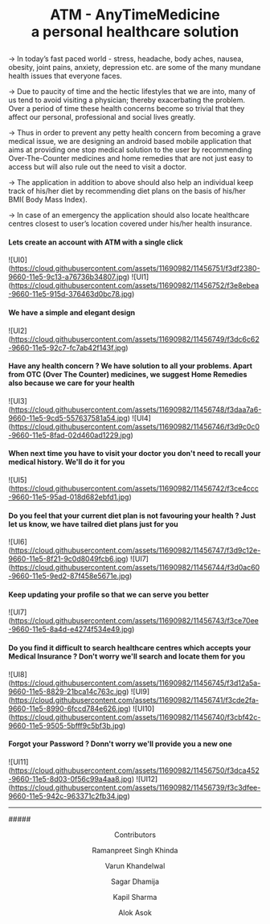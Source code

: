 # <p align="center">ATM - AnyTimeMedicine<br/>a personal healthcare solution</p>

-> In today’s fast paced world - stress, headache, body aches, nausea, obesity, joint pains, anxiety, depression etc. are some of the many mundane health issues that everyone faces.

-> Due to paucity of time and the hectic lifestyles that we are into, many of us tend to avoid visiting a physician; thereby exacerbating the problem. Over a period of time these health concerns become so trivial that they affect our personal, professional and social lives greatly.

-> Thus in order to prevent any petty health concern from becoming a grave medical issue, we are designing an android based mobile application that aims at providing one stop medical solution to the user by recommending Over-The-Counter medicines and home remedies that are not just easy to access but will also rule out the need to visit a doctor.

-> The application in addition to above should also help an individual keep track of his/her diet by recommending diet plans on the basis of his/her BMI( Body Mass Index).

-> In case of an emergency the application should also locate healthcare centres closest to user’s location covered under his/her health insurance.


#### Lets create an account with ATM with a single click
![UI0] (https://cloud.githubusercontent.com/assets/11690982/11456751/f3df2380-9660-11e5-9c13-a76736b34807.jpg)
![UI1] (https://cloud.githubusercontent.com/assets/11690982/11456752/f3e8ebea-9660-11e5-915d-376463d0bc78.jpg)


#### We have a simple and elegant design
![UI2] (https://cloud.githubusercontent.com/assets/11690982/11456749/f3dc6c62-9660-11e5-92c7-fc7ab42f143f.jpg)


#### Have any health concern ? We have solution to all your problems. Apart from OTC (Over The Counter) medicines, we suggest Home Remedies also because we care for your health
![UI3] (https://cloud.githubusercontent.com/assets/11690982/11456748/f3daa7a6-9660-11e5-9cd5-557637581a54.jpg)
![UI4] (https://cloud.githubusercontent.com/assets/11690982/11456746/f3d9c0c0-9660-11e5-8fad-02d460ad1229.jpg)


#### When next time you have to visit your doctor you don't need to recall your medical history. We'll do it for you
![UI5] (https://cloud.githubusercontent.com/assets/11690982/11456742/f3ce4ccc-9660-11e5-95ad-018d682ebfd1.jpg)


#### Do you feel that your current diet plan is not favouring your health ? Just let us know, we have tailred diet plans just for you
![UI6] (https://cloud.githubusercontent.com/assets/11690982/11456747/f3d9c12e-9660-11e5-8f21-9c0d8049fcb6.jpg)
![UI7] (https://cloud.githubusercontent.com/assets/11690982/11456744/f3d0ac60-9660-11e5-9ed2-87f458e5671e.jpg)


#### Keep updating your profile so that we can serve you better
![UI7] (https://cloud.githubusercontent.com/assets/11690982/11456743/f3ce70ee-9660-11e5-8a4d-e4274f534e49.jpg)


#### Do you find it difficult to search healthcare centres which accepts your Medical Insurance ? Don't worry we'll search and locate them for you
![UI8] (https://cloud.githubusercontent.com/assets/11690982/11456745/f3d12a5a-9660-11e5-8829-21bca14c763c.jpg)
![UI9] (https://cloud.githubusercontent.com/assets/11690982/11456741/f3cde2fa-9660-11e5-8990-6fccd784e626.jpg)
![UI10] (https://cloud.githubusercontent.com/assets/11690982/11456740/f3cbf42c-9660-11e5-9505-5bfff9c5bf3b.jpg)


#### Forgot your Password ? Donn't worry we'll provide you a new one
![UI11] (https://cloud.githubusercontent.com/assets/11690982/11456750/f3dca452-9660-11e5-8d03-0f56c99a4aa8.jpg)
![UI12] (https://cloud.githubusercontent.com/assets/11690982/11456739/f3c3dfee-9660-11e5-942c-963371c2fb34.jpg)

-------------------------------------------------------------------------------------------------------------------

#####<p align="center">Contributors</p>

<p align="center">Ramanpreet Singh Khinda</p>
<p align="center">Varun Khandelwal</p>
<p align="center">Sagar Dhamija</p>
<p align="center">Kapil Sharma</p>
<p align="center">Alok Asok</p>
